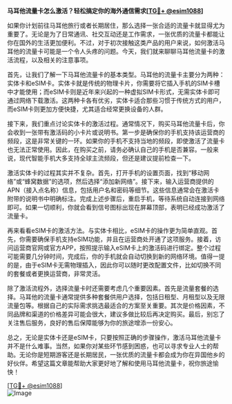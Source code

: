 **马耳他流量卡怎么激活？轻松搞定你的海外通信需求[[TG💪+ @esim1088](https://t.me/s/esim1088)]**

如果你计划前往马耳他旅行或者长期居住，那么选择一张合适的流量卡就显得尤为重要了。无论是为了日常通讯、社交互动还是工作需求，一张优质的流量卡都能让你在国外的生活更加便利。不过，对于初次接触这类产品的用户来说，如何激活马耳他的流量卡可能是一个令人头疼的问题。今天，我们就来聊聊马耳他流量卡的激活流程，以及相关的注意事项。

首先，让我们了解一下马耳他流量卡的基本类型。马耳他的流量卡主要分为两种：实体卡和eSIM卡。实体卡就是传统的物理卡片，你需要将它插入手机的SIM卡槽中才能使用；而eSIM卡则是近年来兴起的一种虚拟SIM卡形式，无需实体卡即可通过网络下载激活。这两种卡各有优劣，实体卡适合那些习惯于传统方式的用户，而eSIM卡则更加方便快捷，尤其适合经常更换设备的人群。

接下来，我们重点讨论实体卡的激活过程。通常情况下，购买马耳他流量卡后，你会收到一张带有激活码的小卡片或说明书。第一步是确保你的手机支持该运营商的频段，这是非常关键的一环。如果你的手机不支持当地的频段，即使激活了流量卡也无法正常使用。因此，在购买之前，请务必确认自己的手机是否兼容。一般来说，现代智能手机大多支持全球主流频段，但还是建议提前检查一下。

激活实体卡的过程其实并不复杂。首先，打开手机的设置页面，找到“移动网络”或“蜂窝数据”的选项，然后选择“添加新网络”。接下来，输入运营商提供的APN（接入点名称）信息，包括用户名和密码等细节。这些信息通常会在激活卡附带的说明书中明确标注。完成上述步骤后，重启手机，等待系统自动连接到网络即可。如果一切顺利，你就会看到信号图标出现在屏幕顶部，表明已经成功激活了流量卡。

再来看看eSIM卡的激活方法。与实体卡相比，eSIM卡的操作更为简单直观。首先，你需要确保手机支持eSIM功能，并且在运营商处开通了这项服务。接着，访问运营商官网或官方APP，按照提示输入eSIM卡上的激活码进行绑定。整个过程可能需要几分钟时间，完成后，你的手机就会自动切换到新的网络环境。值得一提的是，由于eSIM卡无需物理插入，因此你可以随时更改配置文件，比如切换不同的套餐或者更换运营商，非常灵活。

除了激活流程外，选择流量卡时还需要考虑几个重要因素。首先是流量套餐的选择。马耳他的流量卡通常提供多种套餐供用户选择，包括日租型、月租型以及无限流量包等。根据自己的实际需求挑选最适合的方案至关重要。其次是价格因素，不同品牌和渠道的价格差异可能会很大，建议多做比较后再决定购买。最后，别忘了关注售后服务，良好的售后保障能够为你的旅途增添一份安心。

总之，无论是实体卡还是eSIM卡，只要按照正确的步骤操作，激活马耳他流量卡并不是什么难事。当然，如果你对某些环节感到困惑，也可以寻求专业人士的帮助。无论你是短期游客还是长期居民，一张优质的流量卡都会成为你在异国他乡的好伙伴。希望这篇文章能帮助大家更好地了解和使用马耳他流量卡，祝你旅途愉快！

[[TG💪+ @esim1088](https://t.me/s/esim1088)]  
![Image](https://i.postimg.cc/4NQfJmqS/Snipaste-2025-05-13-00-14-12.png)
